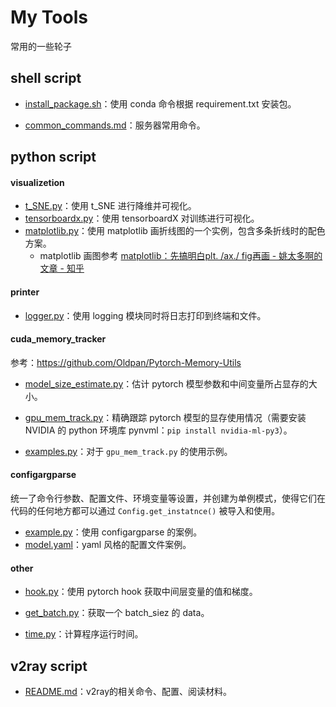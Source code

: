 # My Tools

常用的一些轮子



## shell script

- [install_package.sh](/shell_script/install_package.sh)：使用 conda 命令根据 requirement.txt 安装包。

- [common_commands.md](/shell_script/common_commands.md)：服务器常用命令。

## python script

#### visualizetion

- [t_SNE.py](/python_script/visualization/t_SNE.py)：使用 t_SNE 进行降维并可视化。
- [tensorboardx.py](/python_script/visualization/tensorboardx.py)：使用 tensorboardX 对训练进行可视化。
- [matplotlib.py](/python_script/visualization/matplotlib.py)：使用 matplotlib 画折线图的一个实例，包含多条折线时的配色方案。
  - matplotlib 画图参考 [matplotlib：先搞明白plt. /ax./ fig再画 - 姚太多啊的文章 - 知乎](https://zhuanlan.zhihu.com/p/93423829)

#### printer

- [logger.py](/python_script/printer/logger.py)：使用 logging 模块同时将日志打印到终端和文件。

#### cuda_memory_tracker

参考：https://github.com/Oldpan/Pytorch-Memory-Utils

- [model_size_estimate.py](/python_script/cuda_memory_tracker/model_size_estimate.py)：估计 pytorch 模型参数和中间变量所占显存的大小。

- [gpu_mem_track.py](/python_script/cuda_memory_tracker/gpu_mem_track.py)：精确跟踪 pytorch 模型的显存使用情况（需要安装 NVIDIA 的 python 环境库 pynvml：`pip install nvidia-ml-py3`）。

- [examples.py](/python_script/cuda_memory_tracker/examples.py)：对于 `gpu_mem_track.py` 的使用示例。

#### configargparse

统一了命令行参数、配置文件、环境变量等设置，并创建为单例模式，使得它们在代码的任何地方都可以通过 `Config.get_instatnce()` 被导入和使用。

- [example.py](/python_script/configargparse/example.py)：使用 configargparse 的案例。
- [model.yaml](/python_script/configargparse/model.yaml)：yaml 风格的配置文件案例。

#### other

- [hook.py](/python_script/hook.py)：使用 pytorch hook 获取中间层变量的值和梯度。

- [get_batch.py](/python_script/get_batch.py)：获取一个 batch_siez 的 data。

- [time.py](/python_script/time.py)：计算程序运行时间。

## v2ray script

- [README.md](/v2ray_script/README.md)：v2ray的相关命令、配置、阅读材料。